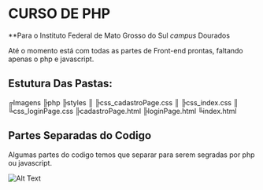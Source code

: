 # CURSO DE PHP
**Para o Instituto Federal de Mato Grosso do Sul *campus* Dourados

Até o momento está com todas as partes de Front-end prontas, faltando apenas o php e javascript.

## Estutura Das Pastas:

  ╔Imagens
  ╠php
  ╠styles
  ║   ╠css_cadastroPage.css
  ║   ╠css_index.css
  ║   ╚css_loginPage.css
  ╠cadastroPage.html
  ╠loginPage.html
  ╚index.html

## Partes Separadas do Codigo

Algumas partes do codigo temos que separar para serem segradas por php ou javascript.

![Alt Text](http://prntscr.com/kxwfep)
